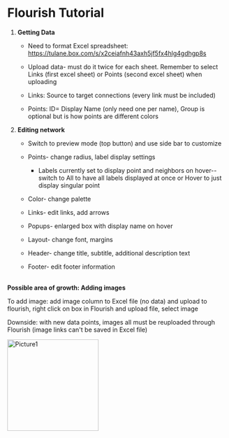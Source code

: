 # Flourish Tutorial

1.  **Getting Data**

    -   Need to format Excel spreadsheet:
        <https://tulane.box.com/s/x2ceiafnh43axh5jf5fx4hlg4gdhgp8s>

    -   Upload data- must do it twice for each sheet. Remember to select
        Links (first excel sheet) or Points (second excel sheet) when
        uploading

    -   Links: Source to target connections (every link must be
        included)

    -   Points: ID= Display Name (only need one per name), Group is
        optional but is how points are different colors

2.  **Editing network**

    -   Switch to preview mode (top button) and use side bar to
        customize

    -   Points- change radius, label display settings

        -   Labels currently set to display point and neighbors on
            hover-- switch to All to have all labels displayed at once
            or Hover to just display singular point

    -   Color- change palette

    -   Links- edit links, add arrows

    -   Popups- enlarged box with display name on hover

    -   Layout- change font, margins

    -   Header- change title, subtitle, additional description text

    -   Footer- edit footer information <br><br>

**Possible area of growth: Adding images**

To add image: add image column to Excel file (no data) and upload to
flourish, right click on box in Flourish and upload file, select image

Downside: with new data points, images all must be reuploaded through
Flourish (image links can't be saved in Excel file)

<img width="209" alt="Picture1" src="https://user-images.githubusercontent.com/89610126/159799146-c1a2aae7-72a5-4530-80d7-e2576d1d4226.png">


